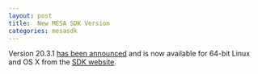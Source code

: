 ```yaml
---
layout: post
title:  New MESA SDK Version
categories: mesasdk
---
```


Version 20.3.1 [has been announced][announcement] and is now
available for 64-bit Linux and OS X from the [SDK website][mesasdk].

[announcement]:https://lists.mesastar.org/pipermail/mesa-users/2020-March/011160.html

[mesasdk]:http://www.astro.wisc.edu/~townsend/static.php?ref=mesasdk

